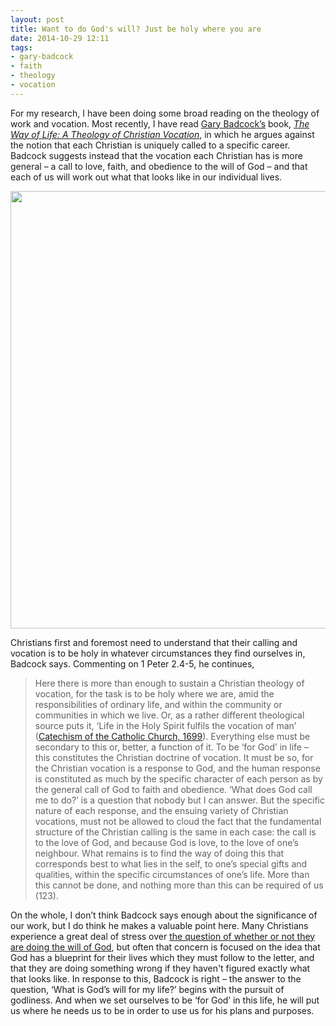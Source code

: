 ```yaml
---
layout: post
title: Want to do God's will? Just be holy where you are
date: 2014-10-29 12:11
tags:
- gary-badcock
- faith
- theology
- vocation
---
```

For my research, I have been doing some broad reading on the theology of work and vocation. Most recently, I have read [Gary Badcock’s](http://www.huronuc.on.ca/academics/theology) book, *[The Way of Life: A Theology of Christian Vocation](http://amzn.to/1vfmMjL)*, in which he argues against the notion that each Christian is uniquely called to a specific career. Badcock suggests instead that the vocation each Christian has is more general – a call to love, faith, and obedience to the will of God – and that each of us will work out what that looks like in our individual lives.

<div class="image-cropper"><img src="https://db.tt/wUaEsRVN" width="700"></div>

Christians first and foremost need to understand that their calling and vocation is to be holy in whatever circumstances they find ourselves in, Badcock says. Commenting on 1 Peter 2.4-5, he continues,

<blockquote>
Here there is more than enough to sustain a Christian theology of vocation, for the task is to be holy where we are, amid the responsibilities of ordinary life, and within the community or communities in which we live. Or, as a rather different theological source puts it, ‘Life in the Holy Spirit fulfils the vocation of man’ (<a href="http://www.vatican.va/archive/ccc_css/archive/catechism/p3s1.htm">Catechism of the Catholic Church, 1699</a>). Everything else must be secondary to this or, better, a function of it. To be ‘for God’ in life – this constitutes the Christian doctrine of vocation. It must be so, for the Christian vocation is a response to God, and the human response is constituted as much by the specific character of each person as by the general call of God to faith and obedience. ‘What does God call me to do?’ is a question that nobody but I can answer. But the specific nature of each response, and the ensuing variety of Christian vocations, must  not be allowed to cloud the fact that the fundamental structure of the Christian calling is the same in each case: the call is to the love of God, and because God is love, to the love of one’s neighbour. What remains is to find the way of doing this that corresponds best to what lies in the self, to one’s special gifts and qualities, within the specific circumstances of one’s life. More than this cannot be done, and nothing more than this can be required of us (123).
</blockquote>

On the whole, I don’t think Badcock says enough about the significance of our work, but I do think he makes a valuable point here. Many Christians experience a great deal of stress over [the question of whether or not they are doing the will of God](http://blog.jakebelder.com/post/how-to-do-gods-will), but often that concern is focused on the idea that God has a blueprint for their lives which they must follow to the letter, and that they are doing something wrong if they haven't figured exactly what that looks like. In response to this, Badcock is right – the answer to the question, ‘What is God’s will for my life?’ begins with the pursuit of godliness. And when we set ourselves to be ‘for God’ in this life, he will put us where he needs us to be in order to use us for his plans and purposes.
